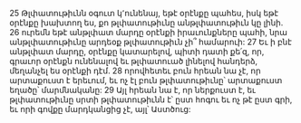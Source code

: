 25 Թլփատութիւնն օգուտ կ՚ունենայ, եթէ օրէնքը պահես, իսկ եթէ օրէնքը խախտող ես, քո թլփատութիւնը անթլփատութիւն կը լինի. 26 ուրեմն եթէ անթլփատ մարդը օրէնքի իրաւունքները պահի, նրա անթլփատութիւնը արդեօք թլփատութիւն չի՞ համարուի: 27 Եւ ի բնէ անթլփատ մարդը, օրէնքը կատարելով, պիտի դատի քե՛զ, որ, գրաւոր օրէնքն ունենալով եւ թլփատուած լինելով հանդերձ, մեղանչել ես օրէնքի դէմ. 28 որովհետեւ բուն հրեան նա չէ, որ արտաքուստ է երեւում, եւ ոչ էլ բուն թլփատութիւնը՝ արտաքուստ եղածը՝ մարմնականը: 29 Այլ հրեան նա է, որ ներքուստ է, եւ թլփատութիւնը սրտի թլփատութիւնն է՝ ըստ հոգու եւ ոչ թէ ըստ գրի, եւ որի գովքը մարդկանցից չէ, այլ՝ Աստծուց:
